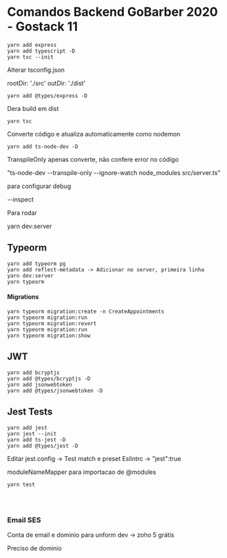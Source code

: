 # Comandos Backend GoBarber 2020 - Gostack 11

```console
yarn add express
yarn add typescript -D
yarn tsc --init
```

Alterar tsconfig.json

rootDir: './src'
outDir: './dist'

```console
yarn add @types/express -D
```

Dera build em dist

```console
yarn tsc
```

Converte código e atualiza automaticamente como nodemon

```console
yarn add ts-node-dev -D
```

TranspileOnly apenas converte, não confere error no código

"ts-node-dev --transpile-only --ignore-watch node_modules src/server.ts"

para configurar debug

--inspect

Para rodar

yarn dev:server

## Typeorm

```console
yarn add typeorm pg
yarn add reflect-metadata -> Adicionar no server, primeira linha
yarn dev:server
yarn typeorm
```

#### Migrations

```console
yarn typeorm migration:create -n CreateAppointments
yarn typeorm migration:run
yarn typeorm migration:revert
yarn typeorm migration:run
yarn typeorm migration:show
```

## JWT

```console
yarn add bcryptjs
yarn add @types/bcryptjs -D
yarn add jsonwebtoken
yarn add @types/jsonwebtoken -D
```

## Jest Tests



```console
yarn add jest
yarn jest --init
yarn add ts-jest -D
yarn add @types/jest -D
```

Editar jest.config -> Test match e preset
Eslintrc -> "jest":true

moduleNameMapper para importacao de @modules

```console
yarn test
```


```console
```


```console
```


```console
```


### Email SES

Conta de email e dominio para unform dev -> zoho 5 grátis

Preciso de dominio

```console
```


```console
```


```console
```


```console
```


```console
```


```console
```


```console
```
